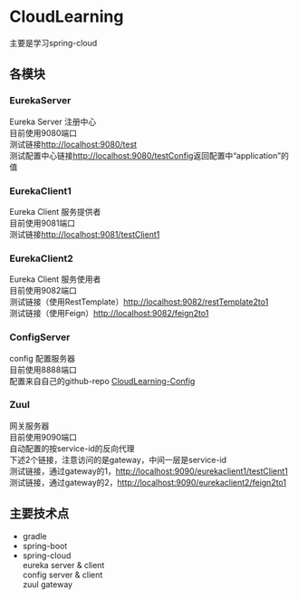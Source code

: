 # CloudLearning
主要是学习spring-cloud

## 各模块

### EurekaServer
Eureka Server 注册中心  
目前使用9080端口  
测试链接[http://localhost:9080/test](http://localhost:9080/test)  
测试配置中心链接[http://localhost:9080/testConfig](http://localhost:9080/testConfig)返回配置中“application”的值  

### EurekaClient1
Eureka Client 服务提供者  
目前使用9081端口  
测试链接[http://localhost:9081/testClient1](http://localhost:9081/testClient1)  

### EurekaClient2
Eureka Client 服务使用者  
目前使用9082端口  
测试链接（使用RestTemplate）[http://localhost:9082/restTemplate2to1](http://localhost:9082/restTemplate2to1)  
测试链接（使用Feign）[http://localhost:9082/feign2to1](http://localhost:9082/feign2to1)  

### ConfigServer
config 配置服务器  
目前使用8888端口  
配置来自自己的github-repo [CloudLearning-Config](https://github.com/dracula337435/CloudLearning-Config)  

### Zuul
网关服务器  
目前使用9090端口  
自动配置的按service-id的反向代理  
下述2个链接，注意访问的是gateway，中间一层是service-id  
测试链接，通过gateway的1，[http://localhost:9090/eurekaclient1/testClient1](http://localhost:9090/eurekaclient1/testClient1)  
测试链接，通过gateway的2，[http://localhost:9090/eurekaclient2/feign2to1](http://localhost:9090/eurekaclient2/feign2to1)  

## 主要技术点

* gradle
* spring-boot
* spring-cloud  
eureka server & client  
config server & client  
zuul gateway  
